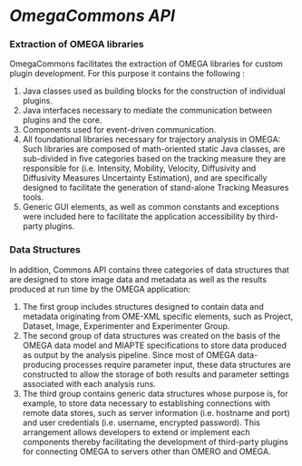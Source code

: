 # *OmegaCommons API*

### Extraction of OMEGA libraries
OmegaCommons facilitates the extraction of OMEGA libraries for custom plugin development.
For this purpose it contains the following :
1. Java classes used as building blocks for the construction of individual plugins. 
2. Java interfaces necessary to mediate the communication between plugins and the core.
3. Components used for event-driven communication. 
4. All foundational libraries necessary for trajectory analysis in OMEGA: Such libraries are composed of math-oriented static Java classes, are sub-divided in five categories based on the tracking measure they are responsible for (i.e. Intensity, Mobility, Velocity, Diffusivity and Diffusivity Measures Uncertainty Estimation), and are specifically designed to facilitate the generation of stand-alone Tracking Measures tools. 
5. Generic GUI elements, as well as common constants and exceptions were included here to facilitate the application accessibility by third-party plugins.

### Data Structures
In addition, Commons API contains three categories of data structures that are designed to store image data and metadata as well as the results produced at run time by the OMEGA application: 
1. The first group includes structures designed to contain data and metadata originating from OME-XML specific elements, such as Project, Dataset, Image, Experimenter and Experimenter Group. 
2. The second group of data structures was created on the basis of the OMEGA data model and MIAPTE specifications to store data produced as output by the analysis pipeline. Since most of OMEGA data-producing processes require parameter input, these data structures are constructed to allow the storage of both results and parameter settings associated with each analysis runs. 
3. The third group contains generic data structures whose purpose is, for example, to store data necessary to establishing connections with remote data stores, such as server information (i.e. hostname and port) and user credentials (i.e. username, encrypted password). This arrangement allows developers to extend or implement each components thereby facilitating the development of third-party plugins for connecting OMEGA to servers other than OMERO and OMEGA.
